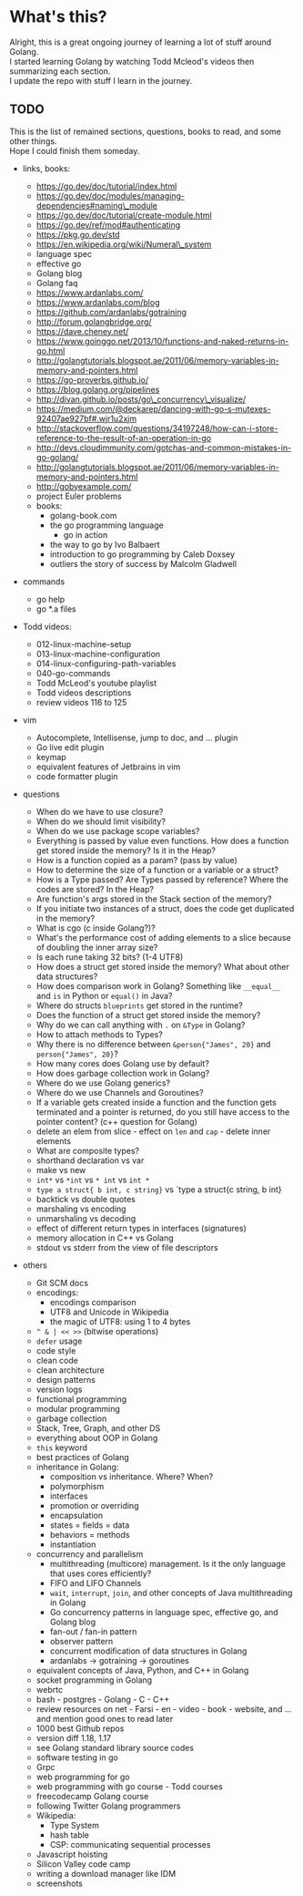 # What's this?
Alright, this is a great ongoing journey of learning a lot of stuff around Golang.  
I started learning Golang by watching Todd Mcleod's videos then summarizing each section.  
I update the repo with stuff I learn in the journey.  


## TODO
This is the list of remained sections, questions, books to read, and some other things.  
Hope I could finish them someday.  

- links, books:
	- https://go.dev/doc/tutorial/index.html
	- https://go.dev/doc/modules/managing-dependencies#naming\_module
	- https://go.dev/doc/tutorial/create-module.html
	- https://go.dev/ref/mod#authenticating
	- https://pkg.go.dev/std
	- https://en.wikipedia.org/wiki/Numeral\_system
	- language spec
	- effective go
	- Golang blog
	- Golang faq
	- https://www.ardanlabs.com/
	- https://www.ardanlabs.com/blog
	- https://github.com/ardanlabs/gotraining
	- http://forum.golangbridge.org/
	- https://dave.cheney.net/
	- https://www.goinggo.net/2013/10/functions-and-naked-returns-in-go.html
	- http://golangtutorials.blogspot.ae/2011/06/memory-variables-in-memory-and-pointers.html
	- https://go-proverbs.github.io/
	- https://blog.golang.org/pipelines
	- http://divan.github.io/posts/go\_concurrency\_visualize/
	- https://medium.com/@deckarep/dancing-with-go-s-mutexes-92407ae927bf#.wjr1u2xjm
	- http://stackoverflow.com/questions/34197248/how-can-i-store-reference-to-the-result-of-an-operation-in-go
	- http://devs.cloudimmunity.com/gotchas-and-common-mistakes-in-go-golang/
	- http://golangtutorials.blogspot.ae/2011/06/memory-variables-in-memory-and-pointers.html
	- http://gobyexample.com/
	- project Euler problems
	- books:
		- golang-book.com
		- the go programming language
	    	- go in action
		- the way to go by Ivo Balbaert
		- introduction to go programming by Caleb Doxsey
		- outliers the story of success by Malcolm Gladwell

- commands
	- go help
	- go *.a files

- Todd videos:
	- 012-linux-machine-setup
	- 013-linux-machine-configuration
	- 014-linux-configuring-path-variables
	- 040-go-commands
	- Todd McLeod's youtube playlist
	- Todd videos descriptions
	- review videos 116 to 125

- vim
	- Autocomplete, Intellisense, jump to doc, and ... plugin
	- Go live edit plugin
	- keymap
	- equivalent features of Jetbrains in vim
	- code formatter plugin

- questions
	- When do we have to use closure?
	- When do we should limit visibility?
	- When do we use package scope variables?
	- Everything is passed by value even functions. How does a function get stored inside the memory? Is it in the Heap?
	- How is a function copied as a param? (pass by value)
	- How to determine the size of a function or a variable or a struct?
	- How is a Type passed? Are Types passed by reference? Where the codes are stored? In the Heap?
	- Are function's args stored in the Stack section of the memory?
	- If you initiate two instances of a struct, does the code get duplicated in the memory?
	- What is cgo (c inside Golang?)?
	- What's the performance cost of adding elements to a slice because of doubling the inner array size?
	- Is each rune taking 32 bits? (1-4 UTF8)
	- How does a struct get stored inside the memory? What about other data structures?
	- How does comparison work in Golang? Something like `__equal__` and `is` in Python or `equal()` in Java?
	- Where do structs `blueprints` get stored in the runtime?
	- Does the function of a struct get stored inside the memory?
	- Why do we can call anything with `.` on `&Type` in Golang?
	- How to attach methods to Types?
	- Why there is no difference between `&person{"James", 20}` and `person{"James", 20}`?
	- How many cores does Golang use by default?
	- How does garbage collection work in Golang?
	- Where do we use Golang generics?
	- Where do we use Channels and Goroutines?
	- If a variable gets created inside a function and the function gets terminated and a pointer is returned, do you still have access to the pointer content? (c++ question for Golang)
	- delete an elem from slice - effect on `len` and `cap` - delete inner elements
	- What are composite types?
	- shorthand declaration vs var
	- make vs new
	- `int*` vs `*int` vs `* int` vs `int *`
	- `type a struct{ b int, c string}` vs `type a struct{c string, b int}
	- backtick vs double quotes
	- marshaling vs encoding
	- unmarshaling vs decoding
	- effect of different return types in interfaces (signatures)
	- memory allocation in C++ vs Golang
	- stdout vs stderr from the view of file descriptors

- others
	- Git SCM docs
	- encodings:
		- encodings comparison
		- UTF8 and Unicode in Wikipedia
		- the magic of UTF8: using 1 to 4 bytes
	- `^ & | << >>` (bitwise operations)
	- `defer` usage
	- code style
	- clean code
	- clean architecture
	- design patterns
	- version logs
	- functional programming
	- modular programming
	- garbage collection
	- Stack, Tree, Graph, and other DS
	- everything about OOP in Golang
	- `this` keyword
	- best practices of Golang
	- inheritance in Golang:
		- composition vs inheritance. Where? When?
		- polymorphism
		- interfaces
		- promotion or overriding
		- encapsulation
		- states = fields = data
		- behaviors = methods
		- instantiation
	- concurrency and parallelism
		- multithreading (multicore) management. Is it the only language that uses cores efficiently?
		- FIFO and LIFO Channels
		- `wait`, `interrupt`, `join`, and other concepts of Java multithreading in Golang
		- Go concurrency patterns in language spec, effective go, and Golang blog
		- fan-out / fan-in pattern
		- observer pattern
		- concurrent modification of data structures in Golang
		- ardanlabs -> gotraining -> goroutines
	- equivalent concepts of Java, Python, and C++ in Golang
	- socket programming in Golang
	- webrtc
	- bash - postgres - Golang - C - C++
	- review resources on net - Farsi - en - video - book - website, and ... and mention good ones to read later
	- 1000 best Github repos
	- version diff 1.18, 1.17
	- see Golang standard library source codes
	- software testing in go
	- Grpc
	- web programming for go
	- web programming with go course - Todd courses
	- freecodecamp Golang course
	- following Twitter Golang programmers
	- Wikipedia:
		- Type System
		- hash table
		- CSP: communicating sequential processes
	- Javascript hoisting
	- Silicon Valley code camp
	- writing a download manager like IDM
	- screenshots
